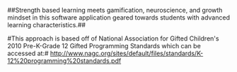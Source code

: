 ##Strength based learning meets gamification, neuroscience, and growth mindset in this software application geared towards students with advanced learning characteristics.##

#This approach is based off of National Association for Gifted Children's 2010 Pre-K-Grade 12 Gifted Programming Standards which can be accessed at:#
http://www.nagc.org/sites/default/files/standards/K-12%20programming%20standards.pdf
